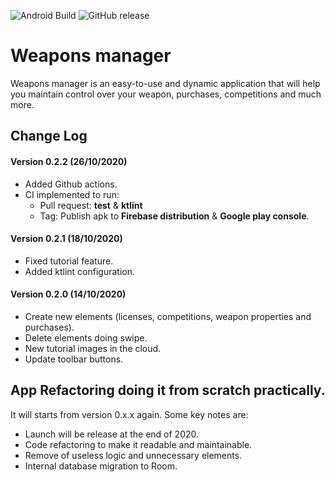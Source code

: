 ![Android Build](https://github.com/foliolo/Municion/workflows/Android%20Build/badge.svg)
![GitHub release](https://img.shields.io/github/release/foliolo/Municion.svg?maxAge=60)

Weapons manager
===============

Weapons manager is an easy-to-use and dynamic application that will help you maintain control over your weapon, purchases, competitions and much more.

## Change Log

#### Version 0.2.2 (26/10/2020)
  - Added Github actions.
  - CI implemented to run:
    - Pull request: **test** & **ktlint**
    - Tag: Publish apk to **Firebase distribution** & **Google play console**.

#### Version 0.2.1 (18/10/2020)
  - Fixed tutorial feature.
  - Added ktlint configuration.

#### Version 0.2.0 (14/10/2020)
  - Create new elements (licenses, competitions, weapon properties and purchases).
  - Delete elements doing swipe.
  - New tutorial images in the cloud.
  - Update toolbar buttons.

## App Refactoring doing it from scratch practically.
It will starts from version 0.x.x again. Some key notes are:
  - Launch will be release at the end of 2020.
  - Code refactoring to make it readable and maintainable.
  - Remove of useless logic and unnecessary elements.
  - Internal database migration to Room.


